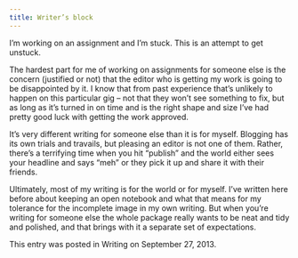 ```yaml
---
title: Writer’s block
---
```

I’m working on an assignment and I’m stuck. This is an attempt to
get unstuck.

The hardest part for me of working on assignments for someone else
is the concern (justified or not) that the editor who is getting
my work is going to be disappointed by it. I know that from past
experience that’s unlikely to happen on this particular gig – not
that they won’t see something to fix, but as long as it’s turned
in on time and is the right shape and size I’ve had pretty good
luck with getting the work approved.

It’s very different writing for someone else than it is for myself.
Blogging has its own trials and travails, but pleasing an editor
is not one of them. Rather, there’s a terrifying time when you hit
“publish” and the world either sees your headline and says “meh”
or they pick it up and share it with their friends.

Ultimately, most of my writing is for the world or for myself. I’ve
written here before about keeping an open notebook and what that
means for my tolerance for the incomplete image in my own writing.
But when you’re writing for someone else the whole package really
wants to be neat and tidy and polished, and that brings with it a
separate set of expectations.

This entry was posted in Writing on September 27, 2013.
